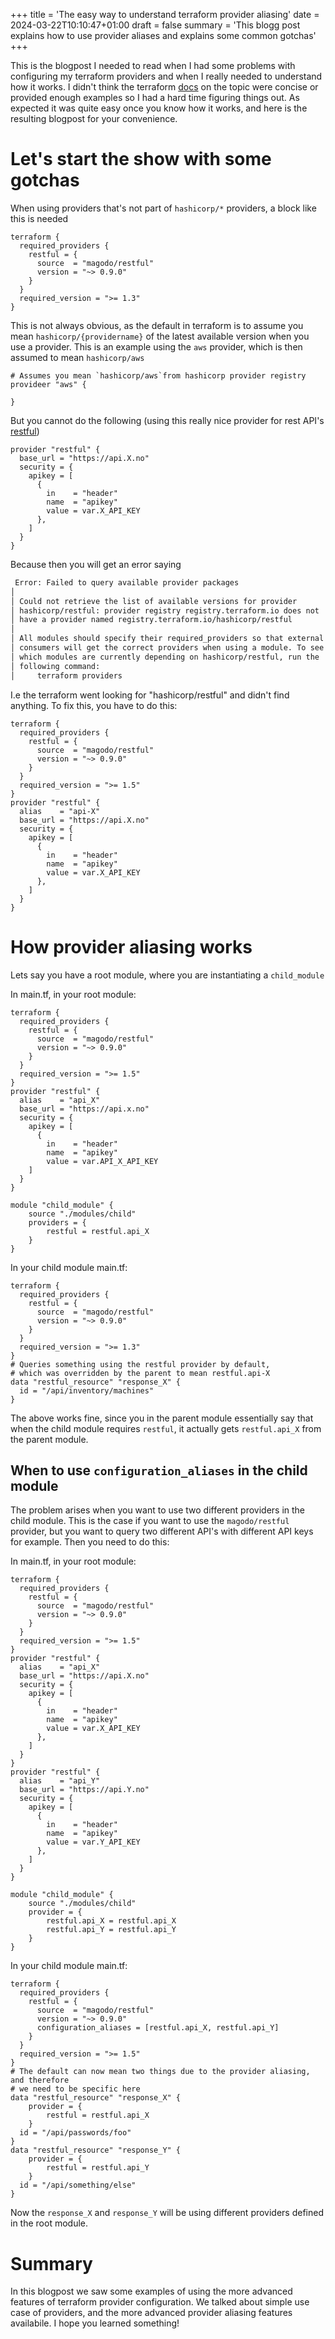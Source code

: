 +++
title = 'The easy way to understand terraform provider aliasing'
date = 2024-03-22T10:10:47+01:00
draft = false
summary = 'This blogg post explains how to use provider aliases and explains some common gotchas'
+++

This is the blogpost I needed to read when I had some problems with configuring my terraform providers and when I really needed to understand how it works. I didn't think the terraform [docs](https://developer.hashicorp.com/terraform/language/providers/configuration) on the topic were concise or provided enough examples so I had a hard time figuring things out. As expected it was quite easy once you know how it works, and here is the resulting blogpost for your convenience.

# Let's start the show with some gotchas
When using providers that's not part of `hashicorp/*` providers, a block like this is needed
```hcl
terraform {
  required_providers {
    restful = {
      source  = "magodo/restful"
      version = "~> 0.9.0"
    }
  }
  required_version = ">= 1.3"
}
```
This is not always obvious, as the default in terraform is to assume you mean `hashicorp/{providername}` of the latest available version when you use a provider. 
This is an example using the `aws` provider, which is then assumed to mean `hashicorp/aws`
```hcl
# Assumes you mean `hashicorp/aws`from hashicorp provider registry
provideer "aws" {

}
```

But you cannot do the following (using this really nice provider for rest API's [restful](https://registry.terraform.io/providers/magodo/restful/latest))
```hcl
provider "restful" {
  base_url = "https://api.X.no"
  security = {
    apikey = [
      {
        in    = "header"
        name  = "apikey"
        value = var.X_API_KEY
      },
    ]
  }
}
```
Because then you will get an error saying
```bash
 Error: Failed to query available provider packages
│ 
│ Could not retrieve the list of available versions for provider
│ hashicorp/restful: provider registry registry.terraform.io does not
│ have a provider named registry.terraform.io/hashicorp/restful
│ 
│ All modules should specify their required_providers so that external
│ consumers will get the correct providers when using a module. To see
│ which modules are currently depending on hashicorp/restful, run the
│ following command:
│     terraform providers

```
I.e the terraform went looking for "hashicorp/restful" and didn't find anything. To fix this, you have to do this:

```hcl
terraform {
  required_providers {
    restful = {
      source  = "magodo/restful"
      version = "~> 0.9.0"
    }
  }
  required_version = ">= 1.5"
}
provider "restful" {
  alias    = "api-X"
  base_url = "https://api.X.no"
  security = {
    apikey = [
      {
        in    = "header"
        name  = "apikey"
        value = var.X_API_KEY
      },
    ]
  }
}
```

# How provider aliasing works

Lets say you have a root module, where you are instantiating a `child_module`

In main.tf, in your root module:
```hcl
terraform {
  required_providers {
    restful = {
      source  = "magodo/restful"
      version = "~> 0.9.0"
    }
  }
  required_version = ">= 1.5"
}
provider "restful" {
  alias    = "api_X"
  base_url = "https://api.x.no"
  security = {
    apikey = [
      {
        in    = "header"
        name  = "apikey"
        value = var.API_X_API_KEY
    ]
  }
}

module "child_module" {
    source "./modules/child"
    providers = {
        restful = restful.api_X
    }
}
```

In your child module main.tf:
```hcl
terraform {
  required_providers {
    restful = {
      source  = "magodo/restful"
      version = "~> 0.9.0"
    }
  }
  required_version = ">= 1.3"
}
# Queries something using the restful provider by default,
# which was overridden by the parent to mean restful.api-X
data "restful_resource" "response_X" {
  id = "/api/inventory/machines"
}
```

The above works fine, since you in the parent module essentially say that when the child module requires `restful`, it actually gets `restful.api_X` from the parent module.


## When to use `configuration_aliases` in the child module
The problem arises when you want to use two different providers in the child module. This is the case if you want to use the `magodo/restful` provider, but you want to query two different API's with different API keys for example. Then you need to do this:


In main.tf, in your root module:
```hcl
terraform {
  required_providers {
    restful = {
      source  = "magodo/restful"
      version = "~> 0.9.0"
    }
  }
  required_version = ">= 1.5"
}
provider "restful" {
  alias    = "api_X"
  base_url = "https://api.X.no"
  security = {
    apikey = [
      {
        in    = "header"
        name  = "apikey"
        value = var.X_API_KEY
      },
    ]
  }
}
provider "restful" {
  alias    = "api_Y"
  base_url = "https://api.Y.no"
  security = {
    apikey = [
      {
        in    = "header"
        name  = "apikey"
        value = var.Y_API_KEY
      },
    ]
  }
}

module "child_module" {
    source "./modules/child"
    provider = {
        restful.api_X = restful.api_X
        restful.api_Y = restful.api_Y
    }
}
```

In your child module main.tf:
```hcl
terraform {
  required_providers {
    restful = {
      source  = "magodo/restful"
      version = "~> 0.9.0"
      configuration_aliases = [restful.api_X, restful.api_Y]
    }
  }
  required_version = ">= 1.5"
}
# The default can now mean two things due to the provider aliasing, and therefore
# we need to be specific here
data "restful_resource" "response_X" {
    provider = {
        restful = restful.api_X
    }
  id = "/api/passwords/foo"
}
data "restful_resource" "response_Y" {
    provider = {
        restful = restful.api_Y
    }
  id = "/api/something/else"
}
```
Now the `response_X` and `response_Y` will be using different providers defined in the root module.


# Summary
In this blogpost we saw some examples of using the more advanced features of terraform provider configuration. We talked about simple use case of providers, and the more advanced provider aliasing features availabile. I hope you learned something!